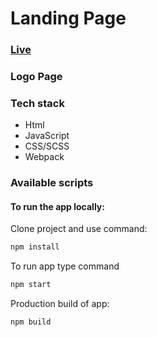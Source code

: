 # Landing Page

### [Live](https://u-can-do-it.github.io/logo/)

### Logo Page

### Tech stack

- Html
- JavaScript
- CSS/SCSS
- Webpack

### Available scripts

#### To run the app locally:

Clone project and use command:

```bash
npm install
```

To run app type command

```bash
npm start
```

Production build of app:

```bash
npm build
```
